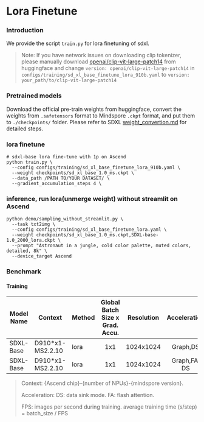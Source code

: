 # Lora Finetune

### Introduction

We provide the script `train.py` for lora finetuning of sdxl.

> Note: If you have network issues on downloading clip tokenizer, please manually download [openai/clip-vit-large-patch14](https://huggingface.co/openai/clip-vit-large-patch14) from huggingface and change `version: openai/clip-vit-large-patch14` in `configs/training/sd_xl_base_finetune_lora_910b.yaml` to `version: your_path/to/clip-vit-large-patch14`

### Pretrained models

Download the official pre-train weights from huggingface, convert the weights from `.safetensors` format to Mindspore `.ckpt` format, and put them to `./checkpoints/` folder. Please refer to SDXL [weight_convertion.md](./weight_convertion.md) for detailed steps.


### lora finetune

```shell
# sdxl-base lora fine-tune with 1p on Ascend
python train.py \
  --config configs/training/sd_xl_base_finetune_lora_910b.yaml \
  --weight checkpoints/sd_xl_base_1.0_ms.ckpt \
  --data_path /PATH TO/YOUR DATASET/ \
  --gradient_accumulation_steps 4 \
```

### inference, run lora(unmerge weight) without streamlit on Ascend

```shell
python demo/sampling_without_streamlit.py \
  --task txt2img \
  --config configs/training/sd_xl_base_finetune_lora.yaml \
  --weight checkpoints/sd_xl_base_1.0_ms.ckpt,SDXL-base-1.0_2000_lora.ckpt \
  --prompt "Astronaut in a jungle, cold color palette, muted colors, detailed, 8k" \
  --device_target Ascend
```


### Benchmark

#### Training

| Model Name      |   Context      |  Method      | Global Batch Size x Grad. Accu. |   Resolution       |   Acceleration   |   Time(ms/step)  |   FPS (img/s)|
|---------------|---------------|--------------|:-------------------:|:------------------:|:----------------:|:----------------:|:----------------:|
| SDXL-Base     |    D910*x1-MS2.2.10     |    lora   |      1x1             |     1024x1024         | Graph,DS   |       539.77         |    1.85       |
| SDXL-Base     |    D910*x1-MS2.2.10     |    lora   |      1x1             |     1024x1024         | Graph,FA, DS  |       524.38          |    1.91   |
> Context: {Ascend chip}-{number of NPUs}-{mindspore version}.
>
> Acceleration: DS: data sink mode. FA: flash attention.
>
>FPS: images per second during training. average training time (s/step) = batch_size / FPS
